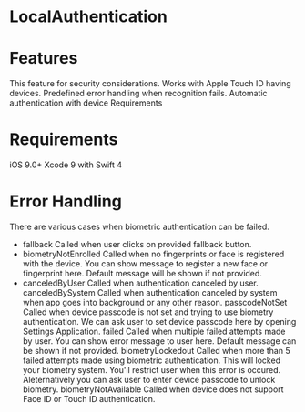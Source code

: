 # LocalAuthentication


# Features
This feature for security considerations.
Works with Apple Touch ID having devices.
Predefined error handling when recognition fails.
Automatic authentication with device Requirements

# Requirements

iOS 9.0+
Xcode 9 with Swift 4

# Error Handling

There are various cases when biometric authentication can be failed.
- fallback
Called when user clicks on provided fallback button.
- biometryNotEnrolled
Called when no fingerprints or face is registered with the device.
You can show message to register a new face or fingerprint here.
Default message will be shown if not provided.
- canceledByUser
Called when authentication canceled by user.
canceledBySystem
Called when authentication canceled by system when app goes into background or any other reason.
passcodeNotSet
Called when device passcode is not set and trying to use biometry authentication.
We can ask user to set device passcode here by opening Settings Application.
failed
Called when multiple failed attempts made by user.
You can show error message to user here.
Default message can be shown if not provided.
biometryLockedout
Called when more than 5 failed attempts made using biometric authentication. This will locked your biometry system.
You'll restrict user when this error is occured.
Aleternatively you can ask user to enter device passcode to unlock biometry.
biometryNotAvailable
Called when device does not support Face ID or Touch ID authentication.
